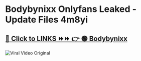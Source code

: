 
 # Bodybynixx Onlyfans Leaked - Update Files 4m8yi

## <h2><a href="https://clipsfans.com/Bodybynixx&ref=git">🔗 Click to LINKS ⏩⏩ 👉 🟢 Bodybynixx </a></h2>

<a href="https://clipsfans.com/Bodybynixx&ref=git" rel="nofollow" data-target="animated-image.originalLink"><img src="https://i.ibb.co.com/xMMVF88/686577567.gif" alt="Viral Video Original" style="max-width: 100%; display: inline-block;" data-target="animated-image.originalImage"></a>

